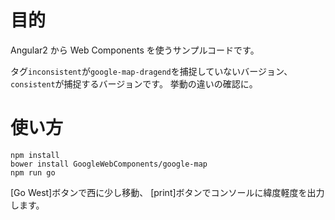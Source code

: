 # 目的

Angular2 から Web Components を使うサンプルコードです。

タグ`inconsistent`が`google-map-dragend`を捕捉していないバージョン、`consistent`が捕捉するバージョンです。
挙動の違いの確認に。

# 使い方

```
npm install
bower install GoogleWebComponents/google-map
npm run go
```

[Go West]ボタンで西に少し移動、
[print]ボタンでコンソールに緯度軽度を出力します。
